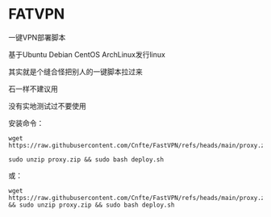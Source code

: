 # FATVPN
一键VPN部署脚本

基于Ubuntu Debian CentOS ArchLinux发行linux

其实就是个缝合怪把别人的一键脚本拉过来

石一样不建议用

没有实地测试过不要使用

安装命令：
```shell
wget https://raw.githubusercontent.com/Cnfte/FastVPN/refs/heads/main/proxy.zip
```
```shell
sudo unzip proxy.zip && sudo bash deploy.sh
```
或：
```shell
wget https://raw.githubusercontent.com/Cnfte/FastVPN/refs/heads/main/proxy.zip && sudo unzip proxy.zip && sudo bash deploy.sh
```
